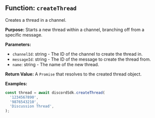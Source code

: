 ## Function: `createThread`

Creates a thread in a channel.

**Purpose:**
Starts a new thread within a channel, branching off from a specific message.

**Parameters:**

- `channelId`: string - The ID of the channel to create the thread in.
- `messageId`: string - The ID of the message to create the thread from.
- `name`: string - The name of the new thread.

**Return Value:**
A `Promise` that resolves to the created thread object.

**Examples:**

```typescript
const thread = await discordSdk.createThread(
  '1234567890',
  '9876543210',
  'Discussion Thread',
);
```

